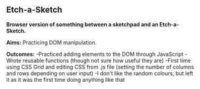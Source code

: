 ## Etch-a-Sketch

**Browser version of something between a sketchpad and an Etch-a-Sketch.**

**Aims:**
Practicing DOM manipulation.

**Outcomes:**
-Practiced adding elements to the DOM through JavaScript
-Wrote reusable functions (though not sure how useful they are)
-First time using CSS Grid and editing CSS from .js file (setting the number of columns and rows depending on user input)
-I don't like the random colours, but left it as it was the first time doing anything like that